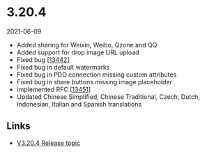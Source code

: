 # 3.20.4

2021-06-09

- Added sharing for Weixin, Weibo, Qzone and QQ
- Added support for drop image URL upload
- Fixed bug [[13442](https://chevereto.com/community/threads/13442/)]
- Fixed bug in default watermarks
- Fixed bug in PDO connection missing custom attributes
- Fixed bug in share buttons missing image placeholder
- Implemented RFC [[13451](https://chevereto.com/community/threads/13451/)]
- Updated Chinese Simplified, Chinese Traditional, Czech, Dutch, Indonesian, Italian and Spanish translations

## Links

- [V3.20.4 Release topic](https://chevereto.com/community/threads/chevereto-v3-20-4.13462/)